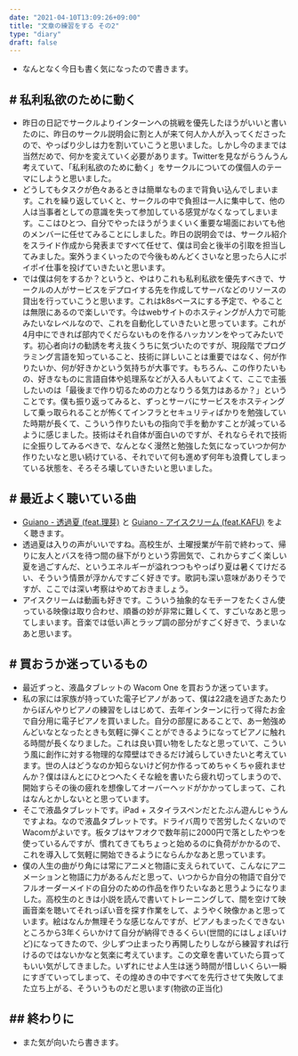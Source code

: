 ```yaml
---
date: "2021-04-10T13:09:26+09:00"
title: "文章の練習をする その2"
type: "diary"
draft: false
---
```


- なんとなく今日も書く気になったので書きます。

## # 私利私欲のために動く
- 昨日の日記でサークルよりインターンへの挑戦を優先したほうがいいと書いたのに、昨日のサークル説明会に割と人が来て何人か人が入ってくださったので、やっぱり少しは力を割いていこうと思いました。しかし今のままでは当然だめで、何かを変えていく必要があります。Twitterを見ながらうんうん考えていて、「私利私欲のために動く」をサークルについての僕個人のテーマにしようと思いました。
- どうしてもタスクが色々あるときは簡単なものまで背負い込んでしまいます。これを繰り返していくと、サークルの中で負担は一人に集中して、他の人は当事者としての意識を失って参加している感覚がなくなってしまいます。ここはひとつ、自分でやったほうがうまくいく重要な場面においても他のメンバーに任せてみることにしました。昨日の説明会では、サークル紹介をスライド作成から発表まですべて任せて、僕は司会と後半の引取を担当してみました。案外うまくいったので今後もめんどくさいなと思ったら人にポイポイ仕事を投げていきたいと思います。
- では僕は何をするか？というと、やはりこれも私利私欲を優先すべきで、サークルの人がサービスをデプロイする先を作成してサーバなどのリソースの貸出を行っていこうと思います。これはk8sベースにする予定で、やることは無限にあるので楽しいです。今はwebサイトのホスティングが人力で可能みたいなレベルなので、これを自動化していきたいと思っています。これが4月中にできれば部内でくだらないものを作るハッカソンをやってみたいです。初心者向けの勧誘を考え抜くうちに気づいたのですが、現段階でプログラミング言語を知っていること、技術に詳しいことは重要ではなく、何が作りたいか、何が好きかという気持ちが大事です。もちろん、この作りたいもの、好きなものに言語自体や処理系などが入る人もいてよくて、ここで主張したいのは「最後まで作り切るための力となりうる気力はあるか？」ということです。僕も振り返ってみると、ずっとサーバにサービスをホスティングして乗っ取られることが怖くてインフラとセキュリティばかりを勉強していた時期が長くて、こういう作りたいもの指向で手を動かすことが減っているように感じました。技術はそれ自体が面白いのですが、それならそれで技術に全振りしてみるべきで、なんとなく漫然と勉強した気になっていつか何か作りたいなと思い続けている、それでいて何も進めず何年も浪費してしまっている状態を、そろそろ壊していきたいと思いました。

## # 最近よく聴いている曲
- [Guiano - 透過夏 (feat.理芽)](https://youtu.be/ksfxRwJw9VI) と [Guiano - アイスクリーム (feat.KAFU)](https://youtu.be/L9GEC4jFAsA) をよく聴きます。
- 透過夏は入りの声がいいですね。高校生が、土曜授業が午前で終わって、帰りに友人とバスを待つ間の昼下がりという雰囲気で、これからすごく楽しい夏を過ごすんだ、というエネルギーが溢れつつもやっぱり夏は暑くてけだるい、そういう情景が浮かんですごく好きです。歌詞も深い意味がありそうですが、ここでは深い考察はやめておきましょう。
- アイスクリームは動画も好きです。こういう抽象的なモチーフをたくさん使っている映像は取り合わせ、順番の妙が非常に難しくて、すごいなあと思ってしまいます。音楽では低い声とラップ調の部分がすごく好きで、うまいなあと思います。

## # 買おうか迷っているもの
- 最近ずっと、液晶タブレットの Wacom One を買おうか迷っています。
- 私の家には家族が持っていた電子ピアノがあって、僕は22歳を過ぎたあたりからぼんやりピアノの練習をしはじめて、去年インターンに行って得たお金で自分用に電子ピアノを買いました。自分の部屋にあることで、あー勉強めんどいなとなったときも気軽に弾くことができるようになってピアノに触れる時間が長くなりました。これは良い買い物をしたなと思っていて、こういう風に創作に対する物理的な障壁はできるだけ減らしていきたいと考えています。世の人はどうなのか知らないけど何か作るってめちゃくちゃ疲れませんか？僕はほんとにひとつへたくそな絵を書いたら疲れ切ってしまうので、開始すらその後の疲れを想像してオーバーヘッドがかかってしまって、これはなんとかしないとと思っています。
- そこで液晶タブレットです。iPad + スタイラスペンだとたぶん遊んじゃうんですよね。なので液晶タブレットです。ドライバ周りで苦労したくないのでWacomがよいです。板タブはヤフオクで数年前に2000円で落としたやつを使っているんですが、慣れてきてもちょっと始めるのに負荷がかかるので、これを導入して気軽に開始できるようにならんかなあと思っています。
- 僕の人生の曲がり角には常にアニメと物語に支えられていて、こんなにアニメーションと物語に力があるんだと思って、いつからか自分の物語で自分でフルオーダーメイドの自分のための作品を作りたいなあと思うようになりました。高校生のときは小説を読んで書いてトレーニングして、間を空けて映画音楽を聴いてそれっぽい音を探す作業をして、ようやく映像かぁと思っています。絵はなんか無理そうな感じなんですが、ピアノもまったくできないところから3年くらいかけて自分が納得できるくらい(世間的にはしょぼいけど)になってきたので、少しずつ止まったり再開したりしながら練習すれば行けるのではないかなと気楽に考えています。この文章を書いていたら買ってもいい気がしてきました。いずれにせよ人生は迷う時間が惜しいくらい一瞬にすぎていってしまって、その煌めきの中ですべてを先行させて失敗してまた立ち上がる、そういうものだと思います(物欲の正当化)

## ## 終わりに
- また気が向いたら書きます。
